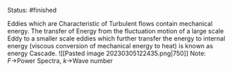 Status: #finished 

Eddies which are Characteristic of Turbulent flows contain mechanical energy. The transfer of Energy from the fluctuation motion of a large scale Eddy to a smaller scale eddies which further transfer the energy to internal energy (viscous conversion of mechanical energy to heat) is known as energy Cascade. 
![[Pasted image 20230305122435.png|750]]
Note: $F\rightarrow$Power Spectra, $k\rightarrow$Wave number



